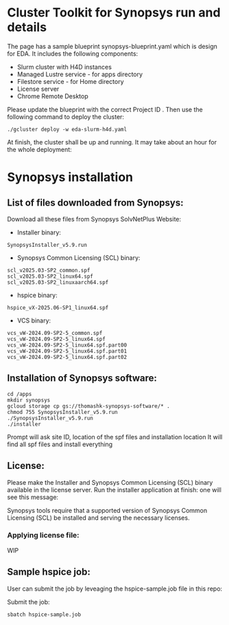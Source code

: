 # Cluster Toolkit for Synopsys run and details

The page has a sample blueprint synopsys-blueprint.yaml which is design for EDA. It includes the following components: 

- Slurm cluster with H4D instances 
- Managed Lustre service - for apps directory
- Filestore service - for Home directory 
- License server
- Chrome Remote Desktop 

Please update the blueprint with the correct Project ID . Then use the following command to deploy the cluster: 

```
./gcluster deploy -w eda-slurm-h4d.yaml
```

At finish, the cluster shall be up and running. It may take about an hour for the whole deployment: 

# Synopsys installation  

## List of files downloaded from Synopsys:

Download all these files from Synopsys SolvNetPlus Website:

- Installer binary: 
```
SynopsysInstaller_v5.9.run
```
- Synopsys Common Licensing (SCL) binary:
```
scl_v2025.03-SP2_common.spf
scl_v2025.03-SP2_linux64.spf
scl_v2025.03-SP2_linuxaarch64.spf
```
- hspice binary: 
```
hspice_vX-2025.06-SP1_linux64.spf
```
- VCS binary: 
```
vcs_vW-2024.09-SP2-5_common.spf
vcs_vW-2024.09-SP2-5_linux64.spf
vcs_vW-2024.09-SP2-5_linux64.spf.part00
vcs_vW-2024.09-SP2-5_linux64.spf.part01
vcs_vW-2024.09-SP2-5_linux64.spf.part02
```

## Installation of Synopsys software:

```
cd /apps
mkdir synopsys
gcloud storage cp gs://thomashk-synopsys-software/* .
chmod 755 SynopsysInstaller_v5.9.run
./SynopsysInstaller_v5.9.run
./installer
```

Prompt will ask site ID, location of the spf files and installation location
It will find all spf files and install everything 

## License:

Please make the Installer and Synopsys Common Licensing (SCL) binary available in the license server. Run the installer application at finish: one will see this message: 

Synopsys tools require that a supported version of Synopsys Common
Licensing (SCL) be installed and serving the necessary licenses.

### Applying license file:

WIP

## Sample hspice job:

User can submit the job by leveaging the hspice-sample.job file in this repo: 

Submit the job: 

```batch
sbatch hspice-sample.job
```
